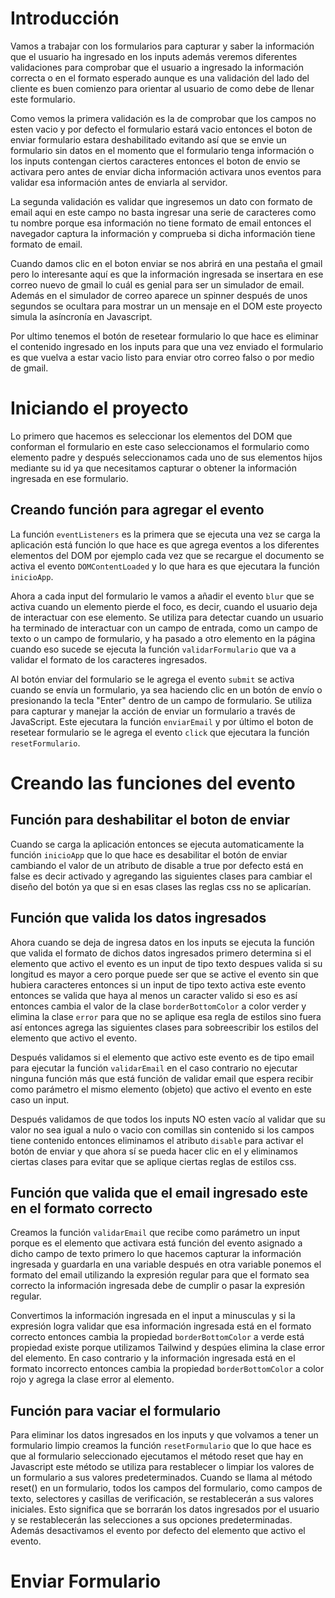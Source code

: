 # Introducción
Vamos a trabajar con los formularios para capturar y saber la información que el usuario ha ingresado en los inputs además veremos diferentes validaciones para comprobar que el usuario a ingresado la información correcta o en el formato esperado aunque es una validación del lado del cliente es buen comienzo para orientar al usuario de como debe de llenar este formulario.

Como vemos la primera validación es la de comprobar que los campos no esten vacio y por defecto el formulario estará vacio entonces el boton de enviar formulario estara deshabilitado evitando así que se envie un formulario sin datos en el momento que el formulario tenga información o los inputs contengan ciertos caracteres entonces el boton de envio se activara pero antes de enviar dicha información activara unos eventos para validar esa información antes de enviarla al servidor.

La segunda validación es validar que ingresemos un dato con formato de email aqui en este campo no basta ingresar una serie de caracteres como tu nombre porque esa información no tiene formato de email entonces el navegador captura la información y comprueba si dicha información tiene formato de email.

Cuando damos clic en el boton enviar se nos abrirá en una pestaña el gmail pero lo interesante aquí es que la información ingresada se insertara en ese correo nuevo de gmail lo cuál es genial para ser un simulador de email. Además en el simulador de correo aparece un spinner después de unos segundos se ocultara para mostrar un un mensaje en el DOM este proyecto simula la asíncronía en Javascript.

Por ultimo tenemos el botón de resetear formulario lo que hace es eliminar el contenido ingresado en los inputs para que una vez enviado el formulario es que vuelva a estar vacio listo para enviar otro correo falso o por medio de gmail.

# Iniciando el proyecto
Lo primero que hacemos es seleccionar los elementos del DOM que conforman el formulario en este caso seleccionamos el formulario como elemento padre y después seleccionamos cada uno de sus elementos hijos mediante su id ya que necesitamos capturar o obtener la información ingresada en ese formulario. 

## Creando función para agregar el evento
La función `eventListeners` es la primera que se ejecuta una vez se carga la aplicación está función lo que hace es que agrega eventos a los diferentes elementos del DOM por ejemplo cada vez que se recargue el documento se activa el evento `DOMContentLoaded` y lo que hara es que ejecutara la función `inicioApp`. 

Ahora a cada input del formulario le vamos a añadir el evento `blur` que se activa cuando un elemento pierde el foco, es decir, cuando el usuario deja de interactuar con ese elemento. Se utiliza para detectar cuando un usuario ha terminado de interactuar con un campo de entrada, como un campo de texto o un campo de formulario, y ha pasado a otro elemento en la página cuando eso sucede se ejecuta la función `validarFormulario` que va a validar el formato de los caracteres ingresados.

Al botón enviar del formulario se le agrega el evento `submit` se activa cuando se envía un formulario, ya sea haciendo clic en un botón de envío o presionando la tecla "Enter" dentro de un campo de formulario. Se utiliza para capturar y manejar la acción de enviar un formulario a través de JavaScript. Este ejecutara la función `enviarEmail` y por último el boton de resetear formulario se le agrega el evento `click` que ejecutara la función `resetFormulario`.

# Creando las funciones del evento

## Función para deshabilitar el boton de enviar
Cuando se carga la aplicación entonces se ejecuta automaticamente la función `inicioApp` que lo que hace es desabilitar el botón de enviar cambiando el valor de un atributo de disable a true por defecto está en false es decir activado y agregando las siguientes clases para cambiar el diseño del botón ya que si en esas clases las reglas css no se aplicarían.

## Función que valida los datos ingresados
Ahora cuando se deja de ingresa datos en los inputs se ejecuta la función que valida el formato de dichos datos ingresados primero determina si el elemento que activo el evento es un input de tipo texto despues valida si su longitud es mayor a cero porque puede ser que se active el evento sin que hubiera caracteres entonces si un input de tipo texto activa este evento entonces se valida que haya al menos un caracter valido si eso es así entonces cambia el valor de la clase `borderBottomColor` a color verder y elimina la clase `error` para que no se aplique esa regla de estilos sino fuera así entonces agrega las siguientes clases para sobreescribir los estilos del elemento que activo el evento.

Después validamos si el elemento que activo este evento es de tipo email para ejecutar la función `validarEmail` en el caso contrario no ejecutar ninguna función más que está función de validar email que espera recibir como parámetro el mismo elemento (objeto) que activo el evento en este caso un input.

Después validamos de que todos los inputs NO esten vacío al validar que su valor no sea igual a nulo o vacio con comillas sin contenido si los campos tiene contenido entonces eliminamos el atributo `disable` para activar el botón de enviar y que ahora sí se pueda hacer clic en el y eliminamos ciertas clases para evitar que se aplique ciertas reglas de estilos css.

## Función que valida que el email ingresado este en el formato correcto
Creamos la función `validarEmail` que recibe como parámetro un input porque es el elemento que activara está función del evento asignado a dicho campo de texto primero lo que hacemos capturar la información ingresada y guardarla en una variable después en otra variable ponemos el formato del email utilizando la expresión regular para que el formato sea correcto la información ingresada debe de cumplir o pasar la expresión regular. 

Convertimos la información ingresada en el input a minusculas y si la expresión logra validar que esa información ingresada está en el formato correcto entonces cambia la propiedad `borderBottomColor` a verde está propiedad existe porque utilizamos Tailwind y despúes elimina la clase error del elemento. En caso contrario y la información ingresada está en el formato incorrecto entonces cambia la propiedad `borderBottomColor` a color rojo y agrega la clase error al elemento.

## Función para vaciar el formulario
Para eliminar los datos ingresados en los inputs y que volvamos a tener un formulario limpio creamos la función `resetFormulario` que lo que hace es que al formulario seleccionado ejecutamos el método reset que hay en Javascript este método se utiliza para restablecer o limpiar los valores de un formulario a sus valores predeterminados.
Cuando se llama al método reset() en un formulario, todos los campos del formulario, como campos de texto, selectores y casillas de verificación, se restablecerán a sus valores iniciales. Esto significa que se borrarán los datos ingresados por el usuario y se restablecerán las selecciones a sus opciones predeterminadas. Además desactivamos el evento por defecto del elemento que activo el evento.

# Enviar Formulario





